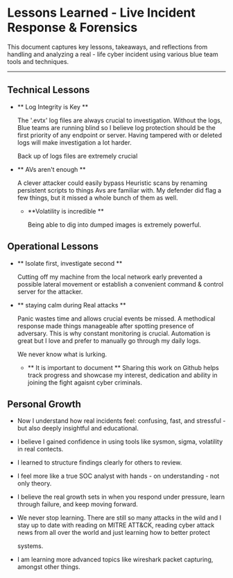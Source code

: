 # Lessons Learned - Live Incident Response & Forensics

This document captures key lessons, takeaways, and reflections from handling and analyzing a real - life cyber incident using various blue team tools and techniques.

----------


## Technical Lessons

- ** Log Integrity is Key **
 
  The '.evtx' log files are always crucial to investigation. Without the logs, Blue teams are running blind so I believe log protection should be the first priority of any endpoint or server. Having tampered with or deleted logs will make investigation a lot harder.
  
  Back up of logs files are extremely crucial


- ** AVs aren't enough **
  
  A clever attacker could easily bypass Heuristic scans by renaming persistent scripts to things Avs are familiar with. My defender did flag a few things, but it missed a whole bunch of them as well.


  - **Volatility is incredible **
   
    Being able to dig into dumped images is extremely powerful.


## Operational Lessons

  - ** Isolate first, investigate second **
    
    Cutting off my machine from the local network early prevented a possible lateral movement or establish a convenient command & control server for the attacker.

  - ** staying calm during Real attacks **

     Panic wastes time and allows crucial events be missed. A methodical response made things manageable after spotting presence of adversary. This is why constant monitoring is crucial. Automation is great but I love and prefer to manually go through my daily logs.

    We never know what is lurking.

    - ** It is important to document **
     Sharing this work on Github helps track progress and showcase my interest, dedication and ability in joining the fight agaisnt cyber criminals.



## Personal Growth

   - Now I understand how real incidents feel: confusing, fast, and stressful - but also deeply insightful and educational.
 
   - I believe I gained confidence in using tools like sysmon, sigma, volatility in real contects.
 
   - I learned to structure findings clearly for others to review.
 
   - I feel more like a true SOC analyst with hands - on understanding - not only theory.
 
   - I believe the real growth sets in when you respond under pressure, learn through failure, and keep moving forward. 

   - We never stop learning. There are still so many attacks in the wild and I stay up to date with reading on MITRE ATT&CK, reading cyber attack news from all over the world and just learning how to better protect
   
     systems.

   - I am learning more advanced topics like wireshark packet capturing, amongst other things. 
